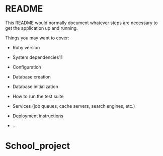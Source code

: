 # README

This README would normally document whatever steps are necessary to get the
application up and running.

Things you may want to cover:

* Ruby version

* System dependencies11

* Configuration

* Database creation

* Database initialization

* How to run the test suite

* Services (job queues, cache servers, search engines, etc.)

* Deployment instructions

* ...
# School_project
